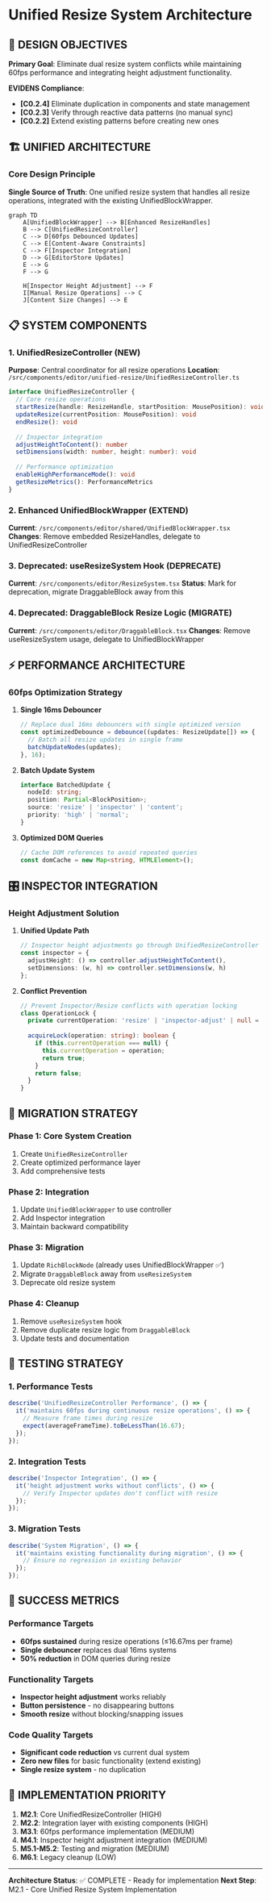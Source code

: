 # Unified Resize System Architecture

## 🎯 DESIGN OBJECTIVES

**Primary Goal**: Eliminate dual resize system conflicts while maintaining 60fps performance and integrating height adjustment functionality.

**EVIDENS Compliance**: 
- **[C0.2.4]** Eliminate duplication in components and state management
- **[C0.2.3]** Verify through reactive data patterns (no manual sync)
- **[C0.2.2]** Extend existing patterns before creating new ones

## 🏗️ UNIFIED ARCHITECTURE

### Core Design Principle
**Single Source of Truth**: One unified resize system that handles all resize operations, integrated with the existing UnifiedBlockWrapper.

```mermaid
graph TD
    A[UnifiedBlockWrapper] --> B[Enhanced ResizeHandles]
    B --> C[UnifiedResizeController]
    C --> D[60fps Debounced Updates]
    C --> E[Content-Aware Constraints]
    C --> F[Inspector Integration]
    D --> G[EditorStore Updates]
    E --> G
    F --> G
    
    H[Inspector Height Adjustment] --> F
    I[Manual Resize Operations] --> C
    J[Content Size Changes] --> E
```

## 📋 SYSTEM COMPONENTS

### 1. **UnifiedResizeController** (NEW)
**Purpose**: Central coordinator for all resize operations
**Location**: `/src/components/editor/unified-resize/UnifiedResizeController.ts`

```typescript
interface UnifiedResizeController {
  // Core resize operations
  startResize(handle: ResizeHandle, startPosition: MousePosition): void
  updateResize(currentPosition: MousePosition): void
  endResize(): void
  
  // Inspector integration
  adjustHeightToContent(): number
  setDimensions(width: number, height: number): void
  
  // Performance optimization
  enableHighPerformanceMode(): void
  getResizeMetrics(): PerformanceMetrics
}
```

### 2. **Enhanced UnifiedBlockWrapper** (EXTEND)
**Current**: `/src/components/editor/shared/UnifiedBlockWrapper.tsx`
**Changes**: Remove embedded ResizeHandles, delegate to UnifiedResizeController

### 3. **Deprecated: useResizeSystem Hook** (DEPRECATE)
**Current**: `/src/components/editor/ResizeSystem.tsx`
**Status**: Mark for deprecation, migrate DraggableBlock away from this

### 4. **Deprecated: DraggableBlock Resize Logic** (MIGRATE)
**Current**: `/src/components/editor/DraggableBlock.tsx`
**Changes**: Remove useResizeSystem usage, delegate to UnifiedBlockWrapper

## ⚡ PERFORMANCE ARCHITECTURE

### 60fps Optimization Strategy

1. **Single 16ms Debouncer**
   ```typescript
   // Replace dual 16ms debouncers with single optimized version
   const optimizedDebounce = debounce((updates: ResizeUpdate[]) => {
     // Batch all resize updates in single frame
     batchUpdateNodes(updates);
   }, 16);
   ```

2. **Batch Update System**
   ```typescript
   interface BatchedUpdate {
     nodeId: string;
     position: Partial<BlockPosition>;
     source: 'resize' | 'inspector' | 'content';
     priority: 'high' | 'normal';
   }
   ```

3. **Optimized DOM Queries**
   ```typescript
   // Cache DOM references to avoid repeated queries
   const domCache = new Map<string, HTMLElement>();
   ```

## 🎛️ INSPECTOR INTEGRATION

### Height Adjustment Solution

1. **Unified Update Path**
   ```typescript
   // Inspector height adjustments go through UnifiedResizeController
   const inspector = {
     adjustHeight: () => controller.adjustHeightToContent(),
     setDimensions: (w, h) => controller.setDimensions(w, h)
   };
   ```

2. **Conflict Prevention**
   ```typescript
   // Prevent Inspector/Resize conflicts with operation locking
   class OperationLock {
     private currentOperation: 'resize' | 'inspector-adjust' | null = null;
     
     acquireLock(operation: string): boolean {
       if (this.currentOperation === null) {
         this.currentOperation = operation;
         return true;
       }
       return false;
     }
   }
   ```

## 🔧 MIGRATION STRATEGY

### Phase 1: Core System Creation
1. Create `UnifiedResizeController`
2. Create optimized performance layer
3. Add comprehensive tests

### Phase 2: Integration
1. Update `UnifiedBlockWrapper` to use controller
2. Add Inspector integration
3. Maintain backward compatibility

### Phase 3: Migration
1. Update `RichBlockNode` (already uses UnifiedBlockWrapper ✅)
2. Migrate `DraggableBlock` away from `useResizeSystem`
3. Deprecate old resize system

### Phase 4: Cleanup
1. Remove `useResizeSystem` hook
2. Remove duplicate resize logic from `DraggableBlock`
3. Update tests and documentation

## 🧪 TESTING STRATEGY

### 1. **Performance Tests**
```typescript
describe('UnifiedResizeController Performance', () => {
  it('maintains 60fps during continuous resize operations', () => {
    // Measure frame times during resize
    expect(averageFrameTime).toBeLessThan(16.67);
  });
});
```

### 2. **Integration Tests**
```typescript
describe('Inspector Integration', () => {
  it('height adjustment works without conflicts', () => {
    // Verify Inspector updates don't conflict with resize
  });
});
```

### 3. **Migration Tests**
```typescript
describe('System Migration', () => {
  it('maintains existing functionality during migration', () => {
    // Ensure no regression in existing behavior
  });
});
```

## 📏 SUCCESS METRICS

### Performance Targets
- **60fps sustained** during resize operations (≤16.67ms per frame)
- **Single debouncer** replaces dual 16ms systems
- **50% reduction** in DOM queries during resize

### Functionality Targets
- **Inspector height adjustment** works reliably
- **Button persistence** - no disappearing buttons
- **Smooth resize** without blocking/snapping issues

### Code Quality Targets
- **Significant code reduction** vs current dual system
- **Zero new files** for basic functionality (extend existing)
- **Single resize system** - no duplication

## 🎯 IMPLEMENTATION PRIORITY

1. **M2.1**: Core UnifiedResizeController (HIGH)
2. **M2.2**: Integration layer with existing components (HIGH) 
3. **M3.1**: 60fps performance implementation (MEDIUM)
4. **M4.1**: Inspector height adjustment integration (MEDIUM)
5. **M5.1-M5.2**: Testing and migration (MEDIUM)
6. **M6.1**: Legacy cleanup (LOW)

---

**Architecture Status**: ✅ COMPLETE - Ready for implementation
**Next Step**: M2.1 - Core Unified Resize System Implementation